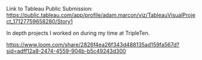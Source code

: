 Link to Tableau Public Submission: https://public.tableau.com/app/profile/adam.marcon/viz/TableauVisualProject_17127759658280/Story1

In depth projects I worked on during my time at TripleTen.

https://www.loom.com/share/2826f4ea26f343d488135ad159fa567d?sid=adff12a8-2474-4559-904b-b5c49243d300
